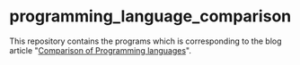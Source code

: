 # programming_language_comparison
This repository contains the programs which is corresponding to the blog article
"<a href="https://en.sakuhindb.com/pe/Administrator/20170522.html">Comparison of Programming languages</a>".

